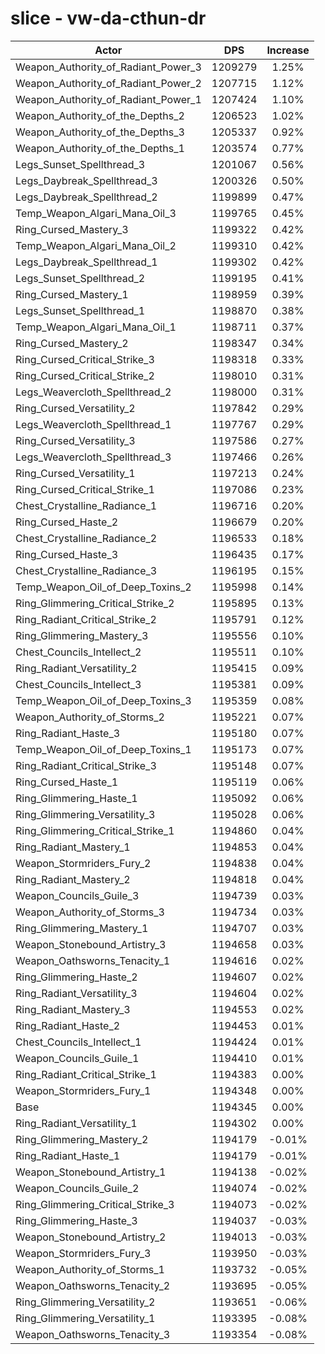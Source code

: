# slice - vw-da-cthun-dr
| Actor | DPS | Increase |
|---|:---:|:---:|
|Weapon_Authority_of_Radiant_Power_3|1209279|1.25%|
|Weapon_Authority_of_Radiant_Power_2|1207715|1.12%|
|Weapon_Authority_of_Radiant_Power_1|1207424|1.10%|
|Weapon_Authority_of_the_Depths_2|1206523|1.02%|
|Weapon_Authority_of_the_Depths_3|1205337|0.92%|
|Weapon_Authority_of_the_Depths_1|1203574|0.77%|
|Legs_Sunset_Spellthread_3|1201067|0.56%|
|Legs_Daybreak_Spellthread_3|1200326|0.50%|
|Legs_Daybreak_Spellthread_2|1199899|0.47%|
|Temp_Weapon_Algari_Mana_Oil_3|1199765|0.45%|
|Ring_Cursed_Mastery_3|1199322|0.42%|
|Temp_Weapon_Algari_Mana_Oil_2|1199310|0.42%|
|Legs_Daybreak_Spellthread_1|1199302|0.42%|
|Legs_Sunset_Spellthread_2|1199195|0.41%|
|Ring_Cursed_Mastery_1|1198959|0.39%|
|Legs_Sunset_Spellthread_1|1198870|0.38%|
|Temp_Weapon_Algari_Mana_Oil_1|1198711|0.37%|
|Ring_Cursed_Mastery_2|1198347|0.34%|
|Ring_Cursed_Critical_Strike_3|1198318|0.33%|
|Ring_Cursed_Critical_Strike_2|1198010|0.31%|
|Legs_Weavercloth_Spellthread_2|1198000|0.31%|
|Ring_Cursed_Versatility_2|1197842|0.29%|
|Legs_Weavercloth_Spellthread_1|1197767|0.29%|
|Ring_Cursed_Versatility_3|1197586|0.27%|
|Legs_Weavercloth_Spellthread_3|1197466|0.26%|
|Ring_Cursed_Versatility_1|1197213|0.24%|
|Ring_Cursed_Critical_Strike_1|1197086|0.23%|
|Chest_Crystalline_Radiance_1|1196716|0.20%|
|Ring_Cursed_Haste_2|1196679|0.20%|
|Chest_Crystalline_Radiance_2|1196533|0.18%|
|Ring_Cursed_Haste_3|1196435|0.17%|
|Chest_Crystalline_Radiance_3|1196195|0.15%|
|Temp_Weapon_Oil_of_Deep_Toxins_2|1195998|0.14%|
|Ring_Glimmering_Critical_Strike_2|1195895|0.13%|
|Ring_Radiant_Critical_Strike_2|1195791|0.12%|
|Ring_Glimmering_Mastery_3|1195556|0.10%|
|Chest_Councils_Intellect_2|1195511|0.10%|
|Ring_Radiant_Versatility_2|1195415|0.09%|
|Chest_Councils_Intellect_3|1195381|0.09%|
|Temp_Weapon_Oil_of_Deep_Toxins_3|1195359|0.08%|
|Weapon_Authority_of_Storms_2|1195221|0.07%|
|Ring_Radiant_Haste_3|1195180|0.07%|
|Temp_Weapon_Oil_of_Deep_Toxins_1|1195173|0.07%|
|Ring_Radiant_Critical_Strike_3|1195148|0.07%|
|Ring_Cursed_Haste_1|1195119|0.06%|
|Ring_Glimmering_Haste_1|1195092|0.06%|
|Ring_Glimmering_Versatility_3|1195028|0.06%|
|Ring_Glimmering_Critical_Strike_1|1194860|0.04%|
|Ring_Radiant_Mastery_1|1194853|0.04%|
|Weapon_Stormriders_Fury_2|1194838|0.04%|
|Ring_Radiant_Mastery_2|1194818|0.04%|
|Weapon_Councils_Guile_3|1194739|0.03%|
|Weapon_Authority_of_Storms_3|1194734|0.03%|
|Ring_Glimmering_Mastery_1|1194707|0.03%|
|Weapon_Stonebound_Artistry_3|1194658|0.03%|
|Weapon_Oathsworns_Tenacity_1|1194616|0.02%|
|Ring_Glimmering_Haste_2|1194607|0.02%|
|Ring_Radiant_Versatility_3|1194604|0.02%|
|Ring_Radiant_Mastery_3|1194553|0.02%|
|Ring_Radiant_Haste_2|1194453|0.01%|
|Chest_Councils_Intellect_1|1194424|0.01%|
|Weapon_Councils_Guile_1|1194410|0.01%|
|Ring_Radiant_Critical_Strike_1|1194383|0.00%|
|Weapon_Stormriders_Fury_1|1194348|0.00%|
|Base|1194345|0.00%|
|Ring_Radiant_Versatility_1|1194302|0.00%|
|Ring_Glimmering_Mastery_2|1194179|-0.01%|
|Ring_Radiant_Haste_1|1194179|-0.01%|
|Weapon_Stonebound_Artistry_1|1194138|-0.02%|
|Weapon_Councils_Guile_2|1194074|-0.02%|
|Ring_Glimmering_Critical_Strike_3|1194073|-0.02%|
|Ring_Glimmering_Haste_3|1194037|-0.03%|
|Weapon_Stonebound_Artistry_2|1194013|-0.03%|
|Weapon_Stormriders_Fury_3|1193950|-0.03%|
|Weapon_Authority_of_Storms_1|1193732|-0.05%|
|Weapon_Oathsworns_Tenacity_2|1193695|-0.05%|
|Ring_Glimmering_Versatility_2|1193651|-0.06%|
|Ring_Glimmering_Versatility_1|1193395|-0.08%|
|Weapon_Oathsworns_Tenacity_3|1193354|-0.08%|
